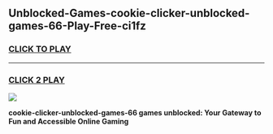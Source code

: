 
## Unblocked-Games-cookie-clicker-unblocked-games-66-Play-Free-ci1fz
<h3>
<a href="https://premium76.site?title=cookie-clicker-unblocked-games-66&ref=19M">CLICK TO PLAY</a></h3>
<hr>

<h3>
<a href="https://premium76.site?title=cookie-clicker-unblocked-games-66&ref=19M">CLICK 2 PLAY</a>
  
</h3>

<a href="https://premium76.site?title=cookie-clicker-unblocked-games-66&ref=19M"><img src="https://clearcache.store/games.png"></a>


**cookie-clicker-unblocked-games-66 games unblocked: Your Gateway to Fun and Accessible Online Gaming**
